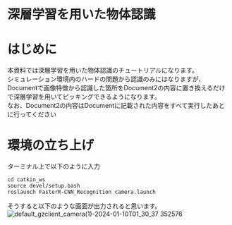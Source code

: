 # 深層学習を用いた物体認識
# はじめに
本資料では深層学習を用いた物体認識のチュートリアルになります。<br>
シミュレーション環境内のハードの問題から認識のみにはなりますが、Documentで画像特徴から認識した箇所をDocument2の内容に置き換えるだけで深層学習を用いてピッキングできるようになります。<br>
なお、Document2の内容はDocumentに記載された内容をすべて実行したあとに行ってください
# 環境の立ち上げ
ターミナル上で以下のように入力
~~~
cd catkin_ws
source devel/setup.bash
roslaunch FasterR-CNN_Recognition camera.launch
~~~
そうすると以下のような画面が出力されると思います。
![default_gzclient_camera(1)-2024-01-10T01_30_37 352576](https://github.com/ERiC-Labo/ROS_Pick_and_Place/assets/75206988/440131eb-a208-4335-ab27-f162c5411328)

